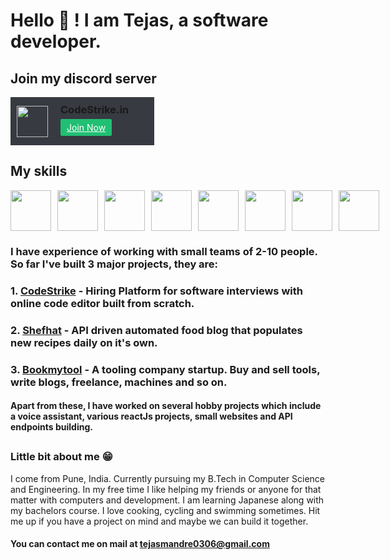 # Hello 🖖 ! I am Tejas, a software developer.

## Join my discord server


<div style="display: flex; flex-direction: row; background-color: #373a40; padding: 10px; align-items:center; width:210px;">
<div style="margin-right:20px;">
<img src="https://img.icons8.com/plasticine/100/000000/discord-logo.png" style="width: 50px"/>
</div>
<div style="display:flex; flex-direction: column; justify-content: center;">
<div>
<h3 style="margin:0 0 10px 0;">
CodeStrike.in
</h3>
</div>
<div style="margin-bottom: 10px">
<a href="" style="background-color:#21bf73; padding:5px 10px; color:white; border-radius: 2px;">Join Now</a>
</div>
</div>
</div>


## My skills

<div style="display:flex; flex-direction:row;">
<div>
<img src="https://img.icons8.com/plasticine/100/000000/react.png" style="width:65px; margin-right:10px"/>
</div>
<div>
<img src="https://img.icons8.com/color/96/000000/django.png" style="width:65px; margin-right:10px"/>
</div>
<div>
<img src="https://img.icons8.com/color/96/000000/python.png" style="width:65px; margin-right:10px" />
</div>
<div>
<img src="https://img.icons8.com/color/96/000000/amazon-web-services.png" style="width:65px; margin-right:10px"/>
</div>
<div>
<img src="https://img.icons8.com/color/48/000000/postgreesql.png" style="width:65px; margin-right:10px"/>
</div>
<div>
<img src="https://img.icons8.com/color/96/000000/javascript.png" style="width:65px; margin-right:10px" />
</div>
<div>
<img src="https://img.icons8.com/color/96/000000/html-5.png" style="width:65px; margin-right:10px"/>
</div>
<div>
<img src="https://img.icons8.com/color/96/000000/css3.png" style="width:65px; margin-right:10px"/>
</div>
</div>

### I have experience of working with small teams of 2-10 people. So far I've built 3 major projects, they are:

### 1. [CodeStrike](https://codestrike.in) - Hiring Platform for software interviews with online code editor built from scratch.

### 2. [Shefhat](https://shefhat.com) - API driven automated food blog that populates new recipes daily on it's own.

### 3. [Bookmytool](http://bookmytool.com) - A tooling company startup. Buy and sell tools, write blogs, freelance, machines and so on.

#### Apart from these, I have worked on several hobby projects which include a voice assistant, various reactJs projects, small websites and API endpoints building.

##

### Little bit about me 😁 

I come from Pune, India. Currently pursuing my B.Tech in Computer Science and Engineering. In my free time I like helping my friends or anyone for that matter with computers and development. I am learning Japanese along with my bachelors course. I love cooking, cycling and swimming sometimes. Hit me up if you have a project on mind and maybe we can build it together. 

#### You can contact me on mail at [tejasmandre0306@gmail.com](mailTo:tejasmandre0306@gmail.com)
